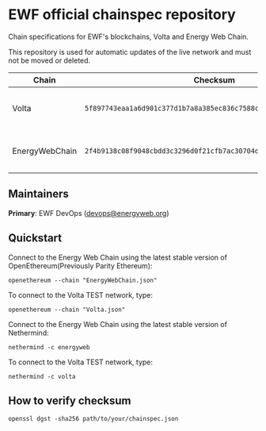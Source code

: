# EWF official chainspec repository

Chain specifications for EWF's blockchains, Volta and Energy Web Chain.

This repository is used for automatic updates of the live network and must not be moved or deleted.

|      Chain       |                              Checksum                              |   URL   |
| ---------------- |:-----------------------------------------------------------------: | :------ |
| Volta            | `5f897743eaa1a6d901c377d1b7a8a385ec836c7588cf11a1b6c72172c5fdfc37` | [https://raw.githubusercontent.com/energywebfoundation/ewf-chainspec/master/Volta.json](https://raw.githubusercontent.com/energywebfoundation/ewf-chainspec/master/Volta.json) |
| EnergyWebChain   | `2f4b9138c08f9048cbdd3c3296d0f21cfb7ac30704db626d06440379459bedec` | [https://raw.githubusercontent.com/energywebfoundation/ewf-chainspec/master/EnergyWebChain.json](https://raw.githubusercontent.com/energywebfoundation/ewf-chainspec/master/EnergyWebChain.json) |

## Maintainers

**Primary**: EWF DevOps (<devops@energyweb.org>)

## Quickstart

Connect to the Energy Web Chain using the latest stable version of OpenEthereum(Previously Parity Ethereum):

```shell
openethereum --chain "EnergyWebChain.json"
```

To connect to the Volta TEST network, type:

```shell
openethereum --chain "Volta.json"
```

Connect to the Energy Web Chain using the latest stable version of Nethermind:

```shell
nethermind -c energyweb
```

To connect to the Volta TEST network, type:

```shell
nethermind -c volta
```

## How to verify checksum

```shell
openssl dgst -sha256 path/to/your/chainspec.json
```
